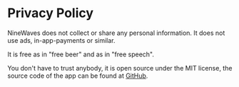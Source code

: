 # Privacy Policy

NineWaves does not collect or share any personal information. It does not use ads, in-app-payments or similar.

It is free as in "free beer" and as in "free speech".

You don't have to trust anybody, it is open source under the MIT license, the source code of the app can be found at [GitHub](https://github.com/Release-Candidate/NineWaves).
